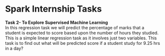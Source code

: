 # Spark Internship Tasks
**Task 2- To Explore Supervised Machine Learning**  <br/>
In this regression task we will predict the percentage of marks that a student is expected to score based upon the number of hours they studied. 
This is a simple linear regression task as it involves just two variables.
This task is to find out what will be predicted score if a student study for 9.25 hrs in a day?
